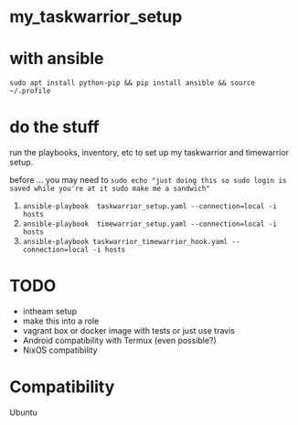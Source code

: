 # my_taskwarrior_setup

# with ansible
`sudo apt install python-pip && pip install ansible && source ~/.profile`

# do the stuff

run the playbooks, inventory, etc to set up my taskwarrior and timewarrior setup.

before ... you may need to `sudo echo "just doing this so sudo login is saved while you're at it sudo make me a sandwich"`

1. `ansible-playbook  taskwarrior_setup.yaml --connection=local -i hosts`
2. `ansible-playbook  timewarrior_setup.yaml --connection=local -i hosts`
3. `ansible-playbook taskwarrior_timewarrior_hook.yaml --connection=local -i hosts`

# TODO

- intheam setup
- make this into a role
- vagrant box or docker image with tests or just use travis
- Android compatibility with Termux (even possible?)
- NixOS compatibility

# Compatibility

Ubuntu
